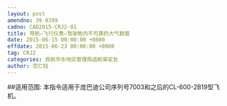 ```yaml
---
layout: post
amendno: 39-8399
cadno: CAD2015-CRJ2-01
title: 导航—飞行仪表—驾驶舱内不可靠的大气数据
date: 2015-06-15 00:00:00 +0800
effdate: 2015-06-23 00:00:00 +0800
tag: CRJ2
categories: 民航华东地区管理局适航审定处
author: 范仁钰
---
```


##适用范围:
本指令适用于庞巴迪公司序列号7003和之后的CL-600-2B19型飞机。

